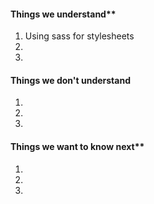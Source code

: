 #### Things we understand**
1.  Using sass for stylesheets
2.  
3.  
#### Things we don't understand
1. 
2. 
3. 
#### Things we want to know next**
1.  
2.  
3.  
